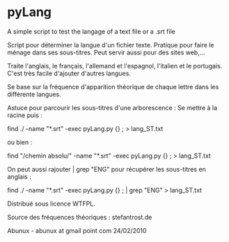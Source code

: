 # pyLang
A simple script to test the langage of a text file or a .srt file

 Script pour déterminer la langue d'un fichier texte.
 Pratique pour faire le ménage dans ses sous-titres.
 Peut servir aussi pour des sites web,...
 
 Traite l'anglais, le français, l'allemand et l'espagnol,
 l'italien et le portugais.
 C'est très facile d'ajouter d'autres langues.

 Se base sur la fréquence d'apparition théorique de chaque lettre
 dans les différente langues. 

 Astuce pour parcourir les sous-titres d'une arborescence :
 Se mettre à la racine puis :
 
   find ./ -name "*.srt" -exec pyLang.py {} \; > lang_ST.txt
   
 ou bien :
 
   find "/chemin absolu/"  -name "*.srt" -exec pyLang.py {} \; > lang_ST.txt
   
 On peut aussi rajouter | grep "ENG" pour récupérer les sous-titres en anglais :
 
   find ./ -name "*.srt" -exec pyLang.py  {} \; | grep "ENG" > lang_ST.txt
 
 Distribué sous licence WTFPL.
 
 Source des fréquences théoriques : stefantrost.de

Abunux - abunux at gmail point com 
24/02/2010
